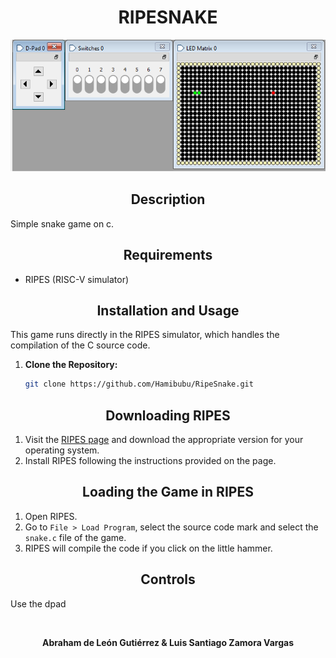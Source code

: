 <h1 align="center">RIPESNAKE</h1>

<p align="center">
  <img src="https://raw.githubusercontent.com/Hamibubu/RipeSnake/main/RipesExample.png" alt="Towers of Hanoi"/>
</p>

<h2 align="center">Description</h2>

Simple snake game on c.

<h2 align="center">Requirements</h2>

- RIPES (RISC-V simulator)

<h2 align="center">Installation and Usage</h2>

This game runs directly in the RIPES simulator, which handles the compilation of the C source code.

1. **Clone the Repository:**
   ```sh
   git clone https://github.com/Hamibubu/RipeSnake.git
   ```
   
<h2 align="center">Downloading RIPES</h2>

1. Visit the [RIPES page](https://github.com/mortbopet/Ripes) and download the appropriate version for your operating system.
2. Install RIPES following the instructions provided on the page.

<h2 align="center">Loading the Game in RIPES</h2>

1. Open RIPES.
2. Go to `File > Load Program`, select the source code mark and select the `snake.c` file of the game.
3. RIPES will compile the code if you click on the little hammer.

<h2 align="center">Controls</h2>

Use the dpad 

<br>
<strong><p align="center">Abraham de León Gutiérrez & Luis Santiago Zamora Vargas</p></strong>
<br>
